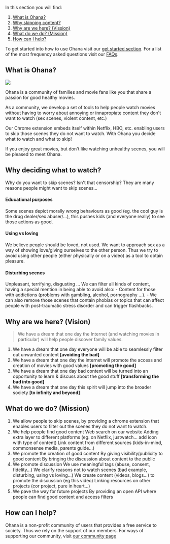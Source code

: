 In this section you will find:

1.  [What is Ohana?](/about#what-is-ohana)
2.  [Why skipping content?](/about#why-skipping)
3.  [Why are we here? (Vission)](/about#vision-statement)
4.  [What do we do? (Mission)](/about#mission-statement)
5.  [How can I help?](/about#how-can-i-help)

To get started into how to use Ohana visit our [get started section](/get-started). For a list of the most frequency asked questions visit our [FAQs](/faqs).

What is Ohana?
--------------

![](images/means-family.jpg)

Ohana is a community of families and movie fans like you that share a passion for good healthy movies.

As a community, we develop a set of tools to help people watch movies without having to worry about annoying or innapropiate content they don't want to watch (sex scenes, violent content, etc.)

Our Chrome extension embeds itself within Netflix, HBO, etc. enabling users to skip those scenes they do not want to watch. With Ohana you decide what to watch and what to skip!

If you enjoy great movies, but don't like watching unhealthy scenes, you will be pleased to meet Ohana.

Why deciding what to watch?
---------------------------

Why do you want to skip scenes? Isn't that censorship? They are many reasons people might want to skip scenes...

#### Educational purposes

Some scenes depict morally wrong behaviours as good (eg. the cool guy is the drug dealer/sex abuser/...), this pushes kids (and everyone really) to see those actions as good.

#### Using vs loving

We believe people should be loved, not used. We want to approach sex as a way of showing love/giving ourselves to the other person. Thus we try to avoid using other people (either physically or on a video) as a tool to obtain pleasure.

#### Disturbing scenes

Unpleasant, terrifying, disgusting ... We can filter all kinds of content, having a special mention in being able to avoid also: - Content for those with addictions (problems with gambling, alcohol, pornography ...). - We can also remove those scenes that contain phobias or topics that can affect people with post-traumatic stress disorder and can trigger flashbacks.

Why are we here? (Vision)
-------------------------

> We have a dream that one day the Internet (and watching movies in particular) will help people discover family values.

1.  We have a dream that one day everyone will be able to seamlessly filter out unwanted content **\[avoiding the bad\]**
2.  We have a dream that one day the internet will promote the access and creation of movies with good values **\[promoting the good\]**
3.  We have a dream that one day bad content will be turned into an opportunity to learn & discuss about the good stuff **\[transforming the bad into good\]**
4.  We have a dream that one day this spirit will jump into the broader society **\[to infinity and beyond\]**

What do we do? (Mission)
------------------------

1.  We allow people to skip scenes, by providing a chrome extension that enables users to filter out the scenes they do not want to watch.
2.  We help people find good content Web search on our website Adding extra layer to different platforms (eg. on Netflix, justwatch... add icon with type of content) Link content from different sources (kids-in-mind, commonsense media, parents guide...)
3.  We promote the creation of good content By giving visibility/publicity to good content By bringing the discussion about content to the public
4.  We promote discussion We use meaningful tags (abuse, consent, fidelity...) We clarify reasons not to watch scenes (bad example, disturbing, using vs loving...) We create content (videos, blogs...) to promote the discussion (eg this video) Linking resources on other projects (cor project, pure in heart...)
5.  We pave the way for future projects By providing an open API where people can find good content and access filters

How can I help?
---------------

Ohana is a non-profit community of users that provides a free service to society. Thus we rely on the support of our members. For ways of supporting our community, visit [our community page](https://ohana.tv/community)
